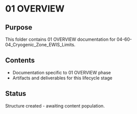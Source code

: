 # 01 OVERVIEW

## Purpose
This folder contains 01 OVERVIEW documentation for 04-60-04_Cryogenic_Zone_EWIS_Limits.

## Contents
- Documentation specific to 01 OVERVIEW phase
- Artifacts and deliverables for this lifecycle stage

## Status
Structure created - awaiting content population.
